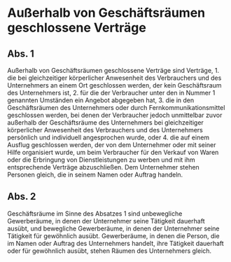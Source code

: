 # Außerhalb von Geschäftsräumen geschlossene Verträge



## Abs. 1

 Außerhalb von Geschäftsräumen geschlossene Verträge sind Verträge,  1.
 die bei gleichzeitiger körperlicher Anwesenheit des Verbrauchers und des Unternehmers an einem Ort geschlossen werden, der kein Geschäftsraum des Unternehmers ist,
 2.
 für die der Verbraucher unter den in Nummer 1 genannten Umständen ein Angebot abgegeben hat,
 3.
 die in den Geschäftsräumen des Unternehmers oder durch Fernkommunikationsmittel geschlossen werden, bei denen der Verbraucher jedoch unmittelbar zuvor außerhalb der Geschäftsräume des Unternehmers bei gleichzeitiger körperlicher Anwesenheit des Verbrauchers und des Unternehmers persönlich und individuell angesprochen wurde, oder
 4.
 die auf einem Ausflug geschlossen werden, der von dem Unternehmer oder mit seiner Hilfe organisiert wurde, um beim Verbraucher für den Verkauf von Waren oder die Erbringung von Dienstleistungen zu werben und mit ihm entsprechende Verträge abzuschließen.
Dem Unternehmer stehen Personen gleich, die in seinem Namen oder Auftrag handeln.

## Abs. 2

 Geschäftsräume im Sinne des Absatzes 1 sind unbewegliche Gewerberäume, in denen der Unternehmer seine Tätigkeit dauerhaft ausübt, und bewegliche Gewerberäume, in denen der Unternehmer seine Tätigkeit für gewöhnlich ausübt. Gewerberäume, in denen die Person, die im Namen oder Auftrag des Unternehmers handelt, ihre Tätigkeit dauerhaft oder für gewöhnlich ausübt, stehen Räumen des Unternehmers gleich. 

